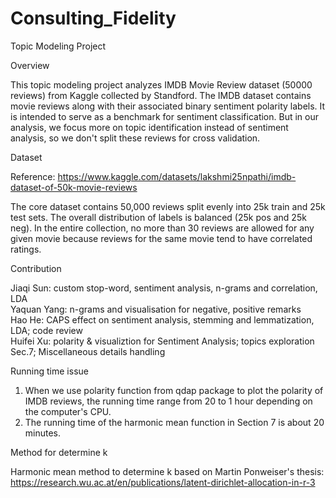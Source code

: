 # Consulting_Fidelity
Topic Modeling Project

Overview

This topic modeling project analyzes IMDB Movie Review dataset (50000 reviews) from Kaggle collected by Standford. The IMDB dataset contains movie reviews along with their associated binary sentiment polarity labels. It is intended to serve as a benchmark for sentiment classification. But in our analysis, we focus more on topic identification instead of sentiment analysis, so we don't split these reviews for cross validation.

Dataset

Reference: https://www.kaggle.com/datasets/lakshmi25npathi/imdb-dataset-of-50k-movie-reviews

The core dataset contains 50,000 reviews split evenly into 25k train and 25k test sets. The overall distribution of labels is balanced (25k pos and 25k neg). In the entire collection, no more than 30 reviews are allowed for any given movie because reviews for the same movie tend to have correlated ratings.

Contribution

Jiaqi Sun: custom stop-word, sentiment analysis, n-grams and correlation, LDA <br>
Yaquan Yang: n-grams and visualisation for negative, positive remarks <br>
Hao He: CAPS effect on sentiment analysis, stemming and lemmatization, LDA; code review <br>
Huifei Xu: polarity & visualiztion for Sentiment Analysis; topics exploration Sec.7; Miscellaneous details handling <br>


Running time issue

1. When we use polarity function from qdap package to plot the polarity of IMDB reviews, the running time range from 20 to 1 hour depending on the computer's CPU.
2. The running time of the harmonic mean function in Section 7 is about 20 minutes.

Method for determine k

Harmonic mean method to determine k based on Martin Ponweiser's thesis:
https://research.wu.ac.at/en/publications/latent-dirichlet-allocation-in-r-3









